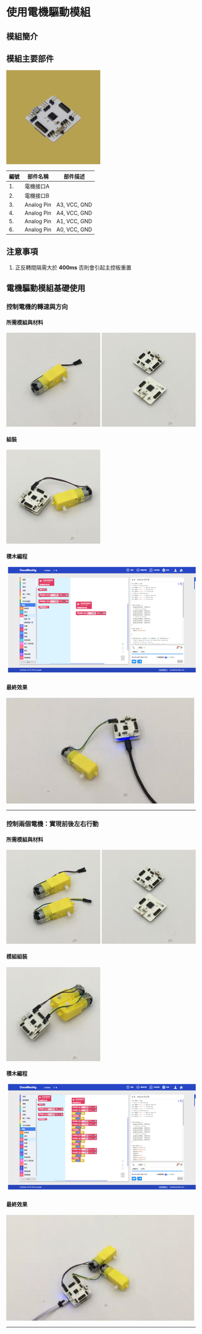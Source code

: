 # 使用電機驅動模組

## 模組簡介



## 模組主要部件

<img src="/media/cocomod/modPic_0014_Layer 8 copy.jpg" width="250"/>

|編號 |部件名稱 | 部件描述  |
|-  |-  |-  |
|1. |電機接口A  | |
|2. |電機接口B  | |
|3. |Analog Pin |A3, VCC, GND |
|4. |Analog Pin |A4, VCC, GND |
|5. |Analog Pin |A1, VCC, GND |
|6. |Analog Pin |A0, VCC, GND |

## 注意事項

1. 正反轉間隔需大於 **400ms** 否則會引起主控板重置

## 電機驅動模組基礎使用

### 控制電機的轉速與方向

#### 所需模組與材料

<img src="../media/motor__single.jpeg" width="250"/>
<img src="../media/motorDriver__main--split-1.jpeg" width="250"/>

#### 組裝

<img src="../media/motorDriver__mainAndMotor--assemble-1.jpeg" width="250"/>


#### 積木編程

![env__main--blockly](../media/motorDriver__main--blockly-1.jpeg)


#### 最終效果

<img src="../media/motorDriver__sample-1.gif" width="500"/>


---

### 控制兩個電機：實現前後左右行動

#### 所需模組與材料

<img src="../media/motor__double.jpeg" width="250"/>
<img src="../media/motorDriver__main--split-1.jpeg" width="250"/>

#### 模組組裝

<img src="../media/motorDriver__mainAndMotor--assemble-2.jpeg" width="250"/>

#### 積木編程

![env__main--blockly](../media/motorDriver__main--blockly-2.jpeg)


#### 最終效果

<img src="../media/motorDriver__sample-2.gif" width="500"/>


---
